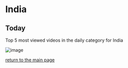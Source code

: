 # India

## Today
Top 5 most viewed videos in the daily category for India


![image](/images/main/daily/in-dailytop5Last7Days.jpeg)

[return to the main page](/main)